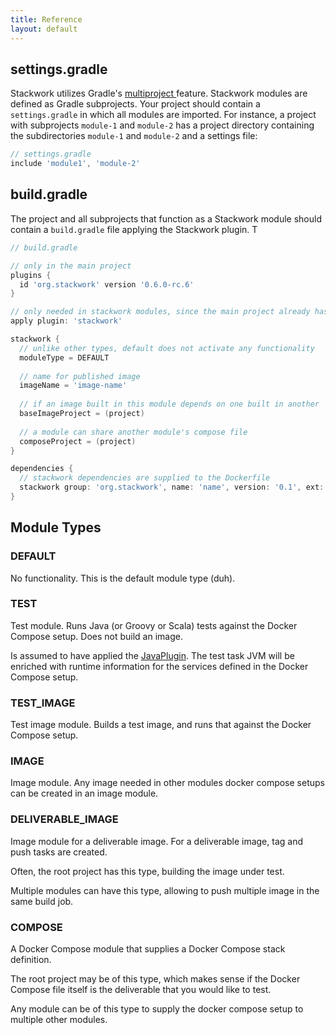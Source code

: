 ```yaml
---
title: Reference
layout: default
---
```


## settings.gradle
Stackwork utilizes Gradle's [multiproject ](https://docs.gradle.org/current/userguide/multi_project_builds.html) feature.
Stackwork modules are defined as Gradle subprojects. Your project should contain a `settings.gradle` in which all
modules are imported. For instance, a project with subprojects `module-1` and `module-2` has a project directory containing the
subdirectories `module-1` and `module-2` and a settings file:

~~~ groovy
// settings.gradle
include 'module1', 'module-2'
~~~

## build.gradle
The project and all subprojects that function as a Stackwork module should contain a `build.gradle` file applying the Stackwork plugin.
T

~~~ groovy
// build.gradle

// only in the main project
plugins {
  id 'org.stackwork' version '0.6.0-rc.6'
}

// only needed in stackwork modules, since the main project already has the plugin statement
apply plugin: 'stackwork'

stackwork {
  // unlike other types, default does not activate any functionality
  moduleType = DEFAULT
  
  // name for published image
  imageName = 'image-name'
  
  // if an image built in this module depends on one built in another 
  baseImageProject = (project)
  
  // a module can share another module's compose file
  composeProject = (project)
}

dependencies {
  // stackwork dependencies are supplied to the Dockerfile
  stackwork group: 'org.stackwork', name: 'name', version: '0.1', ext: 'tar.gz'
}
~~~

## Module Types

### DEFAULT
No functionality. This is the default module type (duh).

### TEST
Test module. Runs Java (or Groovy or Scala) tests against the Docker Compose setup. Does not build an image.

Is assumed to have applied the [JavaPlugin](https://docs.gradle.org/current/userguide/java_plugin.html).
The test task JVM will be enriched with runtime information for the services defined in the Docker Compose setup.

### TEST_IMAGE
Test image module. Builds a test image, and runs that against the Docker Compose setup.

### IMAGE
Image module. Any image needed in other modules docker compose setups can be created in an image module.

### DELIVERABLE_IMAGE
Image module for a deliverable image. For a deliverable image, tag and push tasks are created.

Often, the root project has this type, building the image under test.

Multiple modules can have this type, allowing to push multiple image in the same build job.

### COMPOSE
A Docker Compose module that supplies a Docker Compose stack definition.

The root project may be of this type, which makes sense if the Docker Compose file itself is the deliverable that you would like to test.

Any module can be of this type to supply the docker compose setup to multiple other modules.

